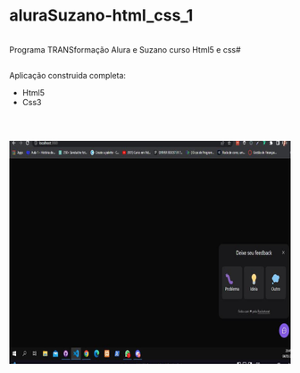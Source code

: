 # aluraSuzano-html_css_1

<br>
 Programa TRANSformação Alura e Suzano curso Html5 e css#
 
##

<p> Aplicação construida completa:</p>
 <ul>
   <li>Html5</li>
   <li>Css3</li>   
 </ul>

<br> 
   
##

<img align="center" alt="Elizabeth-Js" height="400" width="800" src="https://github.com/elizabethesantos/NLW08-Impulse/blob/main/NLW08-ReturnFrente.jpeg">



